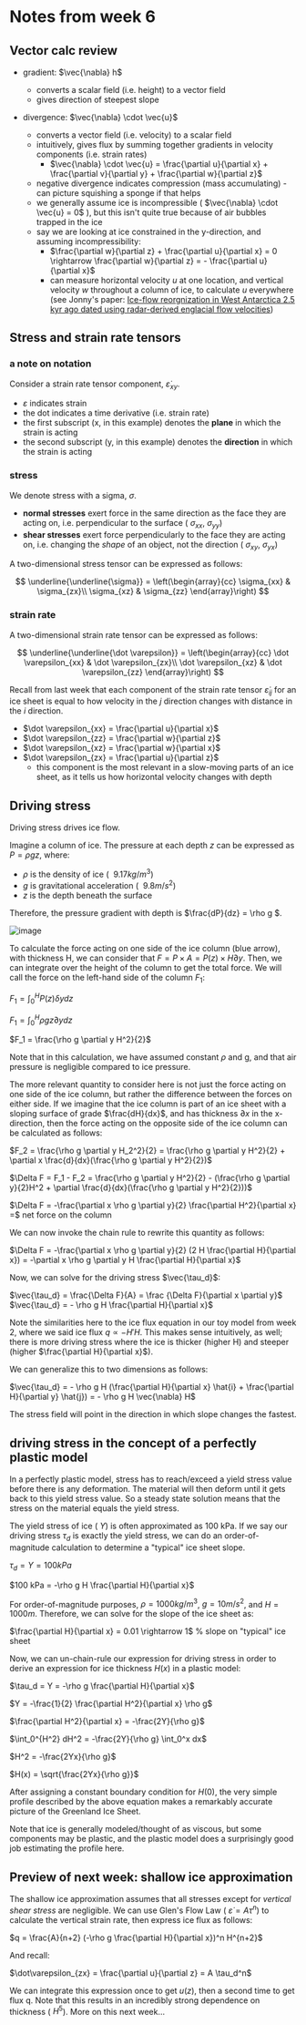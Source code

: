 # Notes from week 6

## Vector calc review
  - gradient: $\vec{\nabla} h$
    - converts a scalar field (i.e. height) to a vector field
    - gives direction of steepest slope

  - divergence: $\vec{\nabla} \cdot \vec{u}$
    - converts a vector field (i.e. velocity) to a scalar field
    - intuitively, gives flux by summing together gradients in velocity components (i.e. strain rates)
       - $\vec{\nabla} \cdot \vec{u} = \frac{\partial u}{\partial x} + \frac{\partial v}{\partial y} + \frac{\partial w}{\partial z}$
    - negative divergence indicates compression (mass accumulating) - can picture squishing a sponge if that helps
    - we generally assume ice is incompressible ( $\vec{\nabla} \cdot \vec{u} = 0$ ), but this isn't quite true because of air bubbles trapped in the ice
    - say we are looking at ice constrained in the y-direction, and assuming incompressibility:
        - $\frac{\partial w}{\partial z} + \frac{\partial u}{\partial x} = 0 \rightarrow \frac{\partial w}{\partial z} = - \frac{\partial u}{\partial x}$
        - can measure horizontal velocity $u$ at one location, and vertical velocity $w$ throughout a column of ice, to calculate $u$ everywhere (see Jonny's paper: [Ice-flow reorgnization in West Antarctica 2.5 kyr ago dated using radar-derived englacial flow velocities](https://agupubs.onlinelibrary.wiley.com/doi/full/10.1002/2016GL070278)) 

## Stress and strain rate tensors

### a note on notation

Consider a strain rate  tensor component, $\dot \varepsilon_{xy}$.
  - $\varepsilon$ indicates strain
  - the dot indicates a time derivative (i.e. strain rate)
  - the first subscript (x, in this example) denotes the **plane** in which the strain is acting
  - the second subscript (y, in this example) denotes the **direction** in which the strain is acting

### stress

We denote stress with a sigma, $\sigma$.

  - **normal stresses** exert force in the same direction as the face they are acting on, i.e. perpendicular to the surface ( $\sigma_{xx}$, $\sigma_{yy}$)
  - **shear stresses** exert force perpendicularly to the face they are acting on, i.e. changing the *shape* of an object, not the direction ( $\sigma_{xy}$, $\sigma_{yx}$)

A two-dimensional stress tensor can be expressed as follows:

$$
\underline{\underline{\sigma}} =
\left(\begin{array}{cc} 
\sigma_{xx} & \sigma_{zx}\\ 
\sigma_{xz} & \sigma_{zz}
\end{array}\right)
$$ 

### strain rate

A two-dimensional strain rate tensor can be expressed as follows:

$$
\underline{\underline{\dot \varepsilon}} =
\left(\begin{array}{cc} 
\dot \varepsilon_{xx} & \dot \varepsilon_{zx}\\ 
\dot \varepsilon_{xz} & \dot \varepsilon_{zz}
\end{array}\right)
$$

Recall from last week that each component of the strain rate tensor $\dot \varepsilon_{ij}$ for an ice sheet is equal to how velocity in the $j$ direction changes with distance in the $i$ direction.
  - $\dot \varepsilon_{xx} = \frac{\partial u}{\partial x}$
  - $\dot \varepsilon_{zz} = \frac{\partial w}{\partial z}$
  - $\dot \varepsilon_{xz} = \frac{\partial w}{\partial x}$
  - $\dot \varepsilon_{zx} = \frac{\partial u}{\partial z}$
    - this component is the most relevant in a slow-moving parts of an ice sheet, as it tells us how horizontal velocity changes with depth

## Driving stress

Driving stress drives ice flow.

Imagine a column of ice. The pressure at each depth $z$ can be expressed as $P = \rho g z$, where:
  - $\rho$ is the density of ice ( $~9.17 kg/m^3$)
  - $g$ is gravitational acceleration ( $~9.8 m/s^2$)
  - $z$ is the depth beneath the surface

Therefore, the pressure gradient with depth is $\frac{dP}{dz} = \rho g $.

![image](https://user-images.githubusercontent.com/90412051/196259608-df6514b0-1267-4b05-8365-447518651a39.png)

To calculate the force acting on one side of the ice column (blue arrow), with thickness H, we can consider that $F = P \times A = P(z) \times H \partial y$. Then, we can integrate over the height of the column to get the total force. We will call the force on the left-hand side of the column $F_1$:

$F_1 = \int_0^H P(z) \delta y dz$

$F_1 = \int_0^H \rho g z \partial y dz$

$F_1 = \frac{\rho g \partial y H^2}{2}$

Note that in this calculation, we have assumed constant $\rho$ and g, and that air pressure is negligible compared to ice pressure.

The more relevant quantity to consider here is not just the force acting on one side of the ice column, but rather the difference between the forces on either side. If we imagine that the ice column is part of an ice sheet with a sloping surface of grade $\frac{dH}{dx}$, and has thickness $\partial x$ in the x-direction, then the force acting on the opposite side of the ice column can be calculated as follows:

$F_2 = \frac{\rho g \partial y H_2^2}{2} = \frac{\rho g \partial y H^2}{2} + \partial x \frac{d}{dx}(\frac{\rho g \partial y H^2}{2})$

$\Delta F = F_1 - F_2 = \frac{\rho g \partial y H^2}{2} - (\frac{\rho g \partial y}{2}H^2 + \partial \frac{d}{dx}(\frac{\rho g \partial y H^2}{2}))$

$\Delta F = -\frac{\partial x \rho g \partial y}{2} \frac{\partial H^2}{\partial x} =$ net force on the column

We can now invoke the chain rule to rewrite this quantity as follows:

$\Delta F = -\frac{\partial x \rho g \partial y}{2} (2 H \frac{\partial H}{\partial x}) = -\partial x \rho g \partial y H \frac{\partial H}{\partial x}$

Now, we can solve for the driving stress $\vec{\tau_d}$:

$\vec{\tau_d} = \frac{\Delta F}{A} = \frac {\Delta F}{\partial x \partial y}$
$\vec{\tau_d} = - \rho g H \frac{\partial H}{\partial x}$

Note the similarities here to the ice flux equation in our toy model from week 2, where we said ice flux $q \propto -H'H$. This makes sense intuitively, as well; there is more driving stress where the ice is thicker (higher H) and steeper (higher $\frac{\partial H}{\partial x}$).

We can generalize this to two dimensions as follows:

$\vec{\tau_d} = - \rho g H (\frac{\partial H}{\partial x} \hat{i} + \frac{\partial H}{\partial y} \hat{j}) = - \rho g H \vec{\nabla} H$

The stress field will point in the direction in which slope changes the fastest.

## driving stress in the concept of a perfectly plastic model

In a perfectly plastic model, stress has to reach/exceed a yield stress value before there is any deformation. The material will then deform until it gets back to this yield stress value. So a steady state solution means that the stress on the material equals the yield stress.

The yield stress of ice ( $Y$) is often approximated as 100 kPa. If we say our driving stress $\tau_d$ is exactly the yield stress, we can do an order-of-magnitude calculation to determine a "typical" ice sheet slope.

$\tau_d = Y = 100 kPa$

$100 kPa = -\rho g H \frac{\partial H}{\partial x}$

For order-of-magnitude purposes, $\rho = 1000 kg/m^3$, $g = 10 m/s^2$, and $H = 1000m$. Therefore, we can solve for the slope of the ice sheet as:

$\frac{\partial H}{\partial x} = 0.01 \rightarrow 1$ % slope on "typical" ice sheet

Now, we can un-chain-rule our expression for driving stress in order to derive an expression for ice thickness $H(x)$ in a plastic model:

$\tau_d = Y = -\rho g \frac{\partial H}{\partial x}$

$Y = -\frac{1}{2} \frac{\partial H^2}{\partial x} \rho g$

$\frac{\partial H^2}{\partial x} = -\frac{2Y}{\rho g}$

$\int_0^{H^2} dH^2 = -\frac{2Y}{\rho g} \int_0^x dx$

$H^2 = -\frac{2Yx}{\rho g}$

$H(x) = \sqrt{\frac{2Yx}{\rho g}}$

After assigning a constant boundary condition for $H(0)$, the very simple profile described by the above equation makes a remarkably accurate picture of the Greenland Ice Sheet.

Note that ice is generally modeled/thought of as viscous, but some components may be plastic, and the plastic model does a surprisingly good job estimating the profile here.

## Preview of next week: shallow ice approximation

The shallow ice approximation assumes that all stresses except for *vertical shear stress* are negligible.  We can use Glen's Flow Law ( $\dot\varepsilon = A \tau^{n}$) to calculate the vertical strain rate, then express ice flux as follows:

$q = \frac{A}{n+2} (-\rho g \frac{\partial H}{\partial x})^n H^{n+2}$

And recall:

$\dot\varepsilon_{zx} = \frac{\partial u}{\partial z} = A \tau_d^n$

We can integrate this expression once to get $u(z)$, then a second time to get flux q. Note that this results in an incredibly strong dependence on thickness ( $H^5$). More on this next week...

